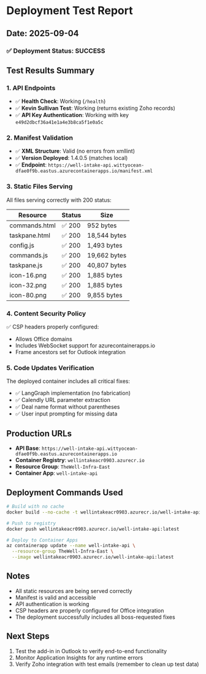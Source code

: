 # Deployment Test Report
## Date: 2025-09-04

### ✅ Deployment Status: SUCCESS

## Test Results Summary

### 1. API Endpoints
- ✅ **Health Check**: Working (`/health`)
- ✅ **Kevin Sullivan Test**: Working (returns existing Zoho records)
- ✅ **API Key Authentication**: Working with key `e49d2dbcf36a41e1a4e3b8ca5f1e0a5c`

### 2. Manifest Validation
- ✅ **XML Structure**: Valid (no errors from xmllint)
- ✅ **Version Deployed**: 1.4.0.5 (matches local)
- ✅ **Endpoint**: `https://well-intake-api.wittyocean-dfae0f9b.eastus.azurecontainerapps.io/manifest.xml`

### 3. Static Files Serving
All files serving correctly with 200 status:

| Resource | Status | Size |
|----------|--------|------|
| commands.html | ✅ 200 | 952 bytes |
| taskpane.html | ✅ 200 | 18,544 bytes |
| config.js | ✅ 200 | 1,493 bytes |
| commands.js | ✅ 200 | 19,662 bytes |
| taskpane.js | ✅ 200 | 40,807 bytes |
| icon-16.png | ✅ 200 | 1,885 bytes |
| icon-32.png | ✅ 200 | 1,885 bytes |
| icon-80.png | ✅ 200 | 9,855 bytes |

### 4. Content Security Policy
✅ CSP headers properly configured:
- Allows Office domains
- Includes WebSocket support for azurecontainerapps.io
- Frame ancestors set for Outlook integration

### 5. Code Updates Verification
The deployed container includes all critical fixes:
- ✅ LangGraph implementation (no fabrication)
- ✅ Calendly URL parameter extraction
- ✅ Deal name format without parentheses
- ✅ User input prompting for missing data

## Production URLs
- **API Base**: `https://well-intake-api.wittyocean-dfae0f9b.eastus.azurecontainerapps.io`
- **Container Registry**: `wellintakeacr0903.azurecr.io`
- **Resource Group**: `TheWell-Infra-East`
- **Container App**: `well-intake-api`

## Deployment Commands Used
```bash
# Build with no cache
docker build --no-cache -t wellintakeacr0903.azurecr.io/well-intake-api:latest .

# Push to registry
docker push wellintakeacr0903.azurecr.io/well-intake-api:latest

# Deploy to Container Apps
az containerapp update --name well-intake-api \
  --resource-group TheWell-Infra-East \
  --image wellintakeacr0903.azurecr.io/well-intake-api:latest
```

## Notes
- All static resources are being served correctly
- Manifest is valid and accessible
- API authentication is working
- CSP headers are properly configured for Office integration
- The deployment successfully includes all boss-requested fixes

## Next Steps
1. Test the add-in in Outlook to verify end-to-end functionality
2. Monitor Application Insights for any runtime errors
3. Verify Zoho integration with test emails (remember to clean up test data)
